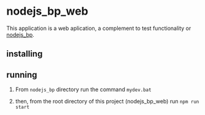 # nodejs_bp_web

This application is a web aplication, a complement to test functionality or
[nodejs_bp](https://github.com/jpsalvadorm63/nodejs_bp).

## installing

## running

1. From `nodejs_bp` directory run the command `mydev.bat`

2. then, from the root directory of this project (nodejs_bp_web) run
`npm run start`
